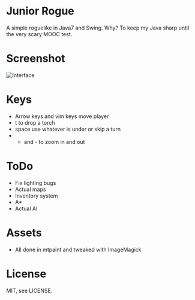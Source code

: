 Junior Rogue
============

A simple roguelike in Java7 and Swing. Why? To keep my Java sharp until the very scary MOOC test.

Screenshot
==========

![Interface](https://juhaniimberg.github.io/jrrogue/s1.png)

Keys
====

- Arrow keys and vim keys move player
- t to drop a torch
- space use whatever is under or skip a turn
- + and - to zoom in and out

ToDo
====

- Fix lighting bugs
- Actual maps
- Inventory system
- A*
- Actual AI

Assets
======

- All done in mtpaint and tweaked with ImageMagick

License
=======

MIT, see LICENSE.
